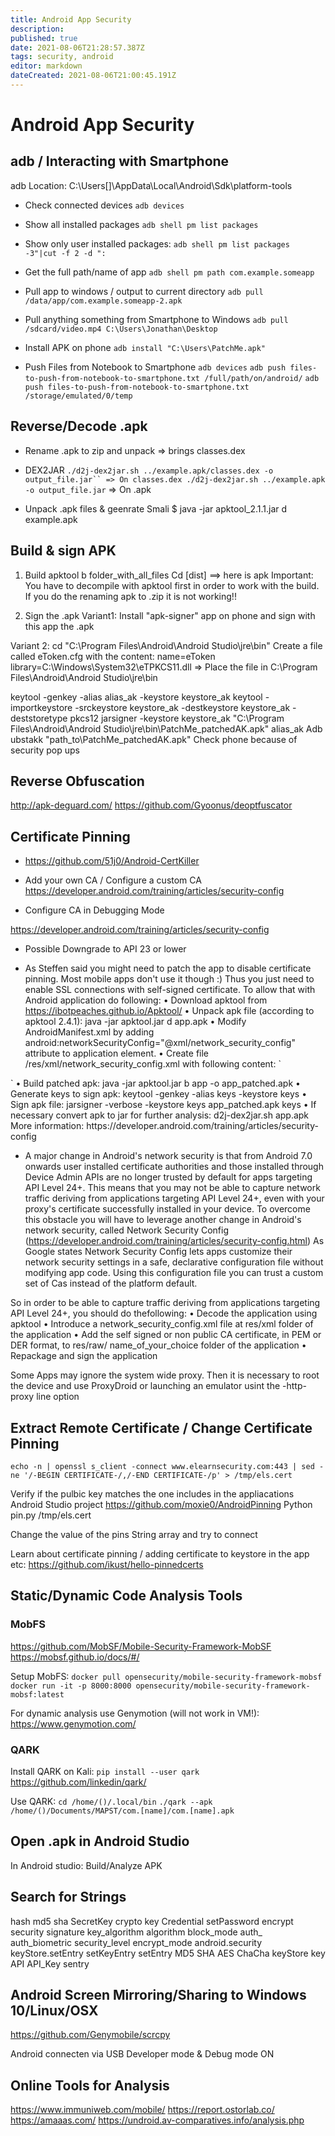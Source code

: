 ```yaml
---
title: Android App Security
description: 
published: true
date: 2021-08-06T21:28:57.387Z
tags: security, android
editor: markdown
dateCreated: 2021-08-06T21:00:45.191Z
---
```


# Android App Security

## adb / Interacting with Smartphone
adb Location: C:\Users\[]\AppData\Local\Android\Sdk\platform-tools

- Check connected devices
`adb devices`

- Show all installed packages
`adb shell pm list packages`

- Show only user installed packages:
`adb shell pm list packages -3"|cut -f 2 -d ":`

- Get the full path/name of app
`adb shell pm path com.example.someapp`
- Pull app to windows / output to current directory
`adb pull /data/app/com.example.someapp-2.apk`

- Pull anything something from Smartphone to Windows
`adb pull /sdcard/video.mp4 C:\Users\Jonathan\Desktop`

- Install APK on phone
`adb install "C:\Users\PatchMe.apk"`

- Push Files from Notebook to Smartphone
`adb devices`
`adb push files-to-push-from-notebook-to-smartphone.txt /full/path/on/android/`
`adb push files-to-push-from-notebook-to-smartphone.txt /storage/emulated/0/temp`

## Reverse/Decode .apk
- Rename .apk to zip and unpack => brings classes.dex
- DEX2JAR 
		`./d2j-dex2jar.sh ../example.apk/classes.dex -o output_file.jar`` => On classes.dex
		./d2j-dex2jar.sh ../example.apk -o output_file.jar` => On .apk

- Unpack .apk files & geenrate Smali
		$ java -jar apktool_2.1.1.jar d example.apk 

## Build & sign APK
1. Build
apktool b folder_with_all_files
Cd [dist]   ==> here is apk
Important: You have to decompile with apktool first in order to work with the build. If you do the renaming apk to .zip it is not working!!

2. Sign the .apk
Variant1: Install "apk-signer" app on phone and sign with this app the .apk

Variant 2:  cd "C:\Program Files\Android\Android Studio\jre\bin"
Create a file called eToken.cfg with the content:
name=eToken
library=C:\Windows\System32\eTPKCS11.dll
=> Place the file in C:\Program Files\Android\Android Studio\jre\bin

keytool -genkey -alias alias_ak -keystore keystore_ak
keytool -importkeystore -srckeystore keystore_ak -destkeystore keystore_ak -deststoretype pkcs12
jarsigner -keystore keystore_ak "C:\Program Files\Android\Android Studio\jre\bin\PatchMe_patchedAK.apk" alias_ak
Adb ubstakk "path_to\PatchMe_patchedAK.apk"
Check phone because of security pop ups

## Reverse Obfuscation
http://apk-deguard.com/
https://github.com/Gyoonus/deoptfuscator

## Certificate Pinning
- https://github.com/51j0/Android-CertKiller

- Add your own CA / Configure a custom CA
https://developer.android.com/training/articles/security-config

- Configure CA in Debugging Mode

https://developer.android.com/training/articles/security-config

- Possible Downgrade to API 23 or lower

- As Steffen said you might need to patch the app to disable certificate pinning. Most mobile apps don't use it though :) Thus you just need to enable SSL connections with self-signed certificate. To allow that with Android application do following:
	• Download apktool from https://ibotpeaches.github.io/Apktool/
	• Unpack apk file (according to apktool 2.4.1): java -jar apktool.jar d app.apk
	• Modify AndroidManifest.xml by adding android:networkSecurityConfig="@xml/network_security_config" attribute to application element.
	• Create file /res/xml/network_security_config.xml with following content:
`<?xml version="1.0" encoding="utf-8"?>
<network-security-config>
    <base-config>
        <trust-anchors>
            <certificates src="system" />
            <certificates src="user" />
        </trust-anchors>
    </base-config>
</network-security-config>`
	• Build patched apk: java -jar apktool.jar b app -o app_patched.apk
	• Generate keys to sign apk: keytool -genkey -alias keys -keystore keys
	• Sign apk file: jarsigner -verbose -keystore keys app_patched.apk keys
	• If necessary convert apk to jar for further analysis: d2j-dex2jar.sh app.apk
More information: https://developer.android.com/training/articles/security-config
<https://stackoverflow.com/questions/52862256/charles-proxy-for-mobile-apps-that-use-ssl-pinning> 

- A major change in Android's network security is that from Android 7.0 onwards user installed certificate authorities and
those installed through Device Admin APIs are no longer trusted by default for apps targeting API Level 24+. This means that you may not be able to capture network traffic deriving from applications targeting API Level 24+, even with your proxy's certificate successfully installed in your device.
To overcome this obstacle you will have to leverage another change in Android's network security, called Network Security
Config (https://developer.android.com/training/articles/security-config.html)
 As Google states Network Security Config lets apps customize their network security settings in a safe, declarative configuration file without modifying app code. Using this configuration file you can trust a custom set of Cas instead of the platform default.

So in order to be able to capture traffic deriving from applications targeting API Level 24+, you should do thefollowing:
• Decode the application using apktool
• Introduce a network_security_config.xml file at res/xml folder of the application
• Add the self signed or non public CA certificate, in PEM or DER format, to res/raw/ name_of_your_choice folder of the
application
• Repackage and sign the application

Some Apps may ignore the system wide proxy. Then it is necessary to root the device and use ProxyDroid or launching an emulator usint the -http-proxy line option


## Extract Remote Certificate / Change Certificate Pinning
`echo -n | openssl s_client -connect www.elearnsecurity.com:443 | sed -ne '/-BEGIN CERTIFICATE-/,/-END CERTIFICATE-/p' > /tmp/els.cert`

Verify if the pulbic key matches the one includes in the appliacations Android Studio project
https://github.com/moxie0/AndroidPinning
Python pin.py /tmp/els.cert

Change the value of the pins String array and try to connect

Learn about certificate pinning / adding certificate to keystore in the app etc:
https://github.com/ikust/hello-pinnedcerts


## Static/Dynamic Code Analysis Tools

### MobFS
https://github.com/MobSF/Mobile-Security-Framework-MobSF
https://mobsf.github.io/docs/#/

Setup MobFS:
`docker pull opensecurity/mobile-security-framework-mobsf`
`docker run -it -p 8000:8000 opensecurity/mobile-security-framework-mobsf:latest`

For dynamic analysis use Genymotion (will not work in VM!): https://www.genymotion.com/

### QARK
Install QARK on Kali:
`pip install --user qark`
https://github.com/linkedin/qark/

Use QARK:
`cd /home/()/.local/bin`
`./qark --apk /home/()/Documents/MAPST/com.[name]/com.[name].apk`


## Open .apk in Android Studio
In Android studio: Build/Analyze APK


## Search for Strings
hash
md5
sha
SecretKey
crypto
key
Credential 
setPassword
encrypt
security
signature
key_algorithm
algorithm
block_mode
auth_
auth_biometric
security_level
encrypt_mode
android.security
keyStore.setEntry
setKeyEntry
setEntry
MD5
SHA
AES
ChaCha
keyStore
key
API
API_Key
sentry

## Android Screen Mirroring/Sharing to Windows 10/Linux/OSX
https://github.com/Genymobile/scrcpy

Android connecten via USB
Developer mode & Debug mode ON

## Online Tools for Analysis
https://www.immuniweb.com/mobile/
https://report.ostorlab.co/
https://amaaas.com/
https://undroid.av-comparatives.info/analysis.php